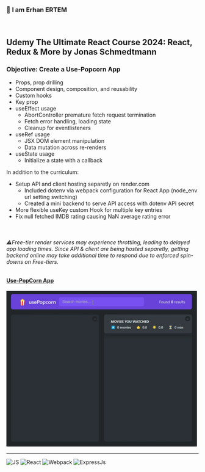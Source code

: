 ### 👋 **I am Erhan ERTEM**

&emsp;

## Udemy The Ultimate React Course 2024: React, Redux & More by Jonas Schmedtmann

### **Objective:** Create a Use-Popcorn App

- Props, prop drilling
- Component design, composition, and reusability
- Custom hooks
- Key prop
- useEffect usage
  - AbortController premature fetch request termination
  - Fetch error handling, loading state
  - Cleanup for eventlisteners
- useRef usage
  - JSX DOM element manipulation
  - Data mutation across re-renders
- useState usage
  - Initialize a state with a callback

In addition to the curriculum:

- Setup API and client hosting separetly on render.com
  - Included dotenv via webpack configuration for React App (node_env url setting switching)
  - Created a mini backend to serve API access with dotenv API secret
- More flexible useKey custom Hook for multiple key entries
- Fix null fetched IMDB rating causing NaN average rating error

&emsp;

###### ⚠️Free-tier render services may experience throttling, leading to delayed app loading times. Since API & client are being hosted separetly, getting backend online may take additional time to respond due to enforced spin-downs on Free-tiers. 

#### [Use-PopCorn App](https://app-usepopcorn-erhan-ertem.onrender.com)

<img src="./screenshot.webp" width="500px"/>

---

![JS](https://img.shields.io/badge/JavaScript-323330?style=square&logo=javascript&logoColor=F7DF1E)
![React](https://img.shields.io/badge/React-20232A?style=square&logo=react&logoColor=61DAF)
![Webpack](https://img.shields.io/badge/Webpack-%238DD6F9.svg?style=square&logo=Webpack&logoColor=black)
![ExpressJs](https://img.shields.io/badge/Express.js-000000?style=square&logo=express&logoColor=white)
